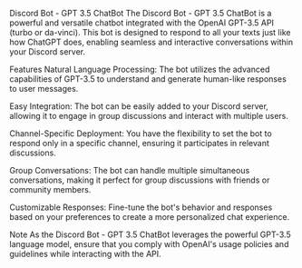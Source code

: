 Discord Bot - GPT 3.5 ChatBot
The Discord Bot - GPT 3.5 ChatBot is a powerful and versatile chatbot integrated with the OpenAI GPT-3.5 API (turbo or da-vinci). This bot is designed to respond to all your texts just like how ChatGPT does, enabling seamless and interactive conversations within your Discord server.

Features
Natural Language Processing: The bot utilizes the advanced capabilities of GPT-3.5 to understand and generate human-like responses to user messages.

Easy Integration: The bot can be easily added to your Discord server, allowing it to engage in group discussions and interact with multiple users.

Channel-Specific Deployment: You have the flexibility to set the bot to respond only in a specific channel, ensuring it participates in relevant discussions.

Group Conversations: The bot can handle multiple simultaneous conversations, making it perfect for group discussions with friends or community members.

Customizable Responses: Fine-tune the bot's behavior and responses based on your preferences to create a more personalized chat experience.

Note
As the Discord Bot - GPT 3.5 ChatBot leverages the powerful GPT-3.5 language model, ensure that you comply with OpenAI's usage policies and guidelines while interacting with the API.
